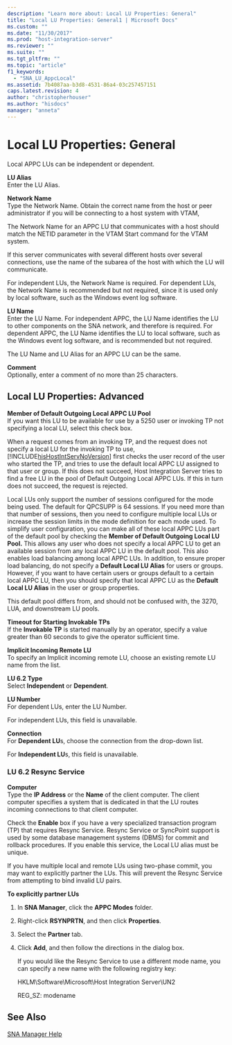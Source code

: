 ```yaml
---
description: "Learn more about: Local LU Properties: General"
title: "Local LU Properties: General1 | Microsoft Docs"
ms.custom: ""
ms.date: "11/30/2017"
ms.prod: "host-integration-server"
ms.reviewer: ""
ms.suite: ""
ms.tgt_pltfrm: ""
ms.topic: "article"
f1_keywords: 
  - "SNA_LU_AppcLocal"
ms.assetid: 7b4087aa-b3d8-4531-86a4-03c257457151
caps.latest.revision: 4
author: "christopherhouser"
ms.author: "hisdocs"
manager: "anneta"
---
```

# Local LU Properties: General
Local APPC LUs can be independent or dependent.  
  
 **LU Alias**  
 Enter the LU Alias.  
  
 **Network Name**  
 Type the Network Name. Obtain the correct name from the host or peer administrator if you will be connecting to a host system with VTAM,  
  
 The Network Name for an APPC LU that communicates with a host should match the NETID parameter in the VTAM Start command for the VTAM system.  
  
 If this server communicates with several different hosts over several connections, use the name of the subarea of the host with which the LU will communicate.  
  
 For independent LUs, the Network Name is required. For dependent LUs, the Network Name is recommended but not required, since it is used only by local software, such as the Windows event log software.  
  
 **LU Name**  
 Enter the LU Name. For independent APPC, the LU Name identifies the LU to other components on the SNA network, and therefore is required. For dependent APPC, the LU Name identifies the LU to local software, such as the Windows event log software, and is recommended but not required.  
  
 The LU Name and LU Alias for an APPC LU can be the same.  
  
 **Comment**  
 Optionally, enter a comment of no more than 25 characters.  
  
## Local LU Properties: Advanced  
 **Member of Default Outgoing Local APPC LU Pool**  
 If you want this LU to be available for use by a 5250 user or invoking TP not specifying a local LU, select this check box.  
  
 When a request comes from an invoking TP, and the request does not specify a local LU for the invoking TP to use, [!INCLUDE[hisHostIntServNoVersion](../includes/hishostintservnoversion-md.md)] first checks the user record of the user who started the TP, and tries to use the default local APPC LU assigned to that user or group. If this does not succeed, Host Integration Server tries to find a free LU in the pool of Default Outgoing Local APPC LUs. If this in turn does not succeed, the request is rejected.  
  
 Local LUs only support the number of sessions configured for the mode being used. The default for QPCSUPP is 64 sessions. If you need more than that number of sessions, then you need to configure multiple local LUs or increase the session limits in the mode definition for each mode used. To simplify user configuration, you can make all of these local APPC LUs part of the default pool by checking the **Member of Default Outgoing Local LU Pool.** This allows any user who does not specify a local APPC LU to get an available session from any local APPC LU in the default pool. This also enables load balancing among local APPC LUs. In addition, to ensure proper load balancing, do not specify a **Default Local LU Alias** for users or groups. However, if you want to have certain users or groups default to a certain local APPC LU, then you should specify that local APPC LU as the **Default Local LU Alias** in the user or group properties.  
  
 This default pool differs from, and should not be confused with, the 3270, LUA, and downstream LU pools.  
  
 **Timeout for Starting Invokable TPs**  
 If the **Invokable TP** is started manually by an operator, specify a value greater than 60 seconds to give the operator sufficient time.  
  
 **Implicit Incoming Remote LU**  
 To specify an Implicit incoming remote LU, choose an existing remote LU name from the list.  
  
 **LU 6.2 Type**  
 Select **Independent** or **Dependent**.  
  
 **LU Number**  
 For dependent LUs, enter the LU Number.  
  
 For independent LUs, this field is unavailable.  
  
 **Connection**  
 For **Dependent LU**s, choose the connection from the drop-down list.  
  
 For **Independent LU**s, this field is unavailable.  
  
### LU 6.2 Resync Service  
 **Computer**  
 Type the **IP Address** or the **Name** of the client computer. The client computer specifies a system that is dedicated in that the LU routes incoming connections to that client computer.  
  
 Check the **Enable** box if you have a very specialized transaction program (TP) that requires Resync Service. Resync Service or SyncPoint support is used by some database management systems (DBMS) for commit and rollback procedures. If you enable this service, the Local LU alias must be unique.  
  
 If you have multiple local and remote LUs using two-phase commit, you may want to explicitly partner the LUs. This will prevent the Resync Service from attempting to bind invalid LU pairs.  
  
 **To explicitly partner LUs**  
  
1. In **SNA Manager**, click the **APPC Modes** folder.  
  
2. Right-click **RSYNPRTN**, and then click **Properties**.  
  
3. Select the **Partner** tab.  
  
4. Click **Add**, and then follow the directions in the dialog box.  
  
   If you would like the Resync Service to use a different mode name, you can specify a new name with the following registry key:  
  
   HKLM\Software\Microsoft\Host Integration Server\UN2  
  
   REG_SZ: modename  
  
## See Also  
 [SNA Manager Help](../core/sna-manager-help1.md)
